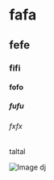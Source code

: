# fafa
## fefe
### fifi
#### fofo
##### fufu
###### fxfx
taltal

![Image dj](https://octodex.github.com/images/catstello.png)

